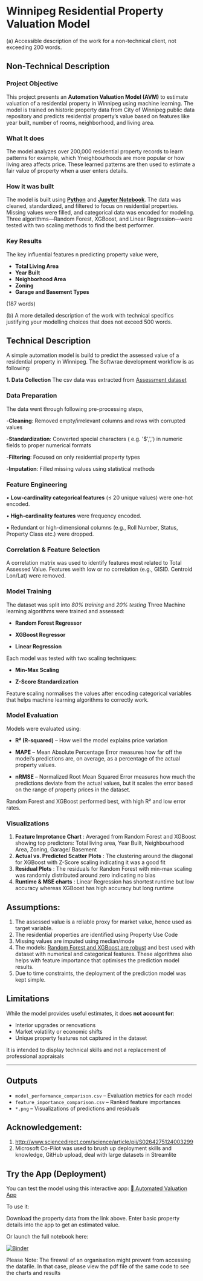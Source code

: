 # Winnipeg Residential Property Valuation Model

(a) Accessible description of the work for a non-technical client, not exceeding 200 words.

## Non-Technical Description
### Project Objective
This project presents an **Automation Valuation Model (AVM)** to estimate valuation of a residential property in Winnipeg using machine learning. The model is trained on historic property data from City of Winnipeg public data repository and predicts residential property’s value based on features like year built, number of rooms, neighborhood, and living area.

### What It does

The model analyzes over 200,000 residential property records to learn patterns for example, which Yneighbourhoods are more popular or how living area affects price. These learned patterns are then used to estimate a fair value of property when a user enters details.

### How it was built

The model is built using [**Python**](https://www.python.org/) and [**Jupyter Notebook**](https://jupyter.org/).  The data was cleaned, standardized, and filtered to focus on residential properties. Missing values were filled, and categorical data was encoded for modeling. Three algorithms—Random Forest, XGBoost, and Linear Regression—were tested with two scaling methods to find the best performer.

### Key Results

 The key influential features n predicting property value were,
 - **Total Living Area**
 - **Year Built**
 - **Neighborhood Area**
 - **Zoning**
 - **Garage and Basement Types**

(187 words)

(b) A more detailed description of the work with technical specifics justifying your modelling choices that does not exceed 500 words.

## Technical Description

A simple automation model is build to predict the assessed value of a residential property in Winnipeg. The Softwrae development workflow is as following:

**1. Data Collection**
The csv data was extracted from [Assessment dataset](https://data.winnipeg.ca/Assessment-Taxation-Corporate/Assessment-Parcels/d4mq-wa44/about_data)

### Data Preparation
The data went through following pre-processing steps,

-**Cleaning**: Removed empty/irrelevant columns and rows with corrupted values

-**Standardization**: Converted special characters ( e.g. '$',',') in numeric fields to proper numerical formats

-**Filtering**: Focused on only residential property types

-**Imputation**: Filled missing values using statistical methods

### Feature Engineering

•	**Low-cardinality categorical features** (≤ 20 unique values) were one-hot encoded.

•	**High-cardinality features** were frequency encoded.

•	Redundant or high-dimensional columns (e.g., Roll Number, Status, Property Class etc.) were dropped.

### Correlation & Feature Selection

A correlation matrix was used to identify features most related to Total Assessed Value. Features weith low or no correlation (e.g., GISID. Centroid Lon/Lat) were removed.

### Model Training
The dataset was split into *80% training* and *20% testing*
Three Machine learning algorithms were trained and assessed:

- **Random Forest Regressor**

- **XGBoost Regressor**

- **Linear Regression**

Each model was tested with two scaling techniques:
- **Min-Max Scaling**

- **Z-Score Standardization**

Feature scaling normalises the values after encoding categorical variables that helps machine learning algorithms to correctly work.

### Model Evaluation

Models were evaluated using:

- **R² (R-squared)** – How well the model explains price variation

- **MAPE** – Mean Absolute Percentage Error measures how far off the model’s predictions are, on average, as a percentage of the actual property values.

- **nRMSE** – Normalized Root Mean Squared Error measures how much the predictions deviate from the actual values, but it scales the error based on the range of property prices in the dataset.

Random Forest and XGBoost performed best, with high R² and low error rates.

### Visualizations

1. **Feature Improtance Chart** : Averaged from Random Forest and XGBoost showing top predictors: Total living area, Year Built, Neighbourhood Area, Zoning, Garage/ Basement
2. **Actual vs. Predicted Scatter Plots** : The clustering around the diagonal for XGBoost with Z-Score scaling indicating it was a good fit
3. **Residual Plots** : The residuals for Random Forest with min-max scaling was randomly distributed around zero indicating no bias
4. **Runtime & MSE charts** : Linear Regression has shortest runtime but low accuracy whereas XGBoost has high accuracy but long runtime

## Assumptions:
1. The assessed value is a reliable proxy for market value, hence used as target variable.
2. The residential properties are identified using Property Use Code
3. Missing values are imputed using median/mode
4. The models: [Random Forest and XGBoost are robust](http://www.sciencedirect.com/science/article/pii/S0264275124003299) and best used with dataset with numerical and categorical features. These algorithms also helps with feature importance that optimises the prediction model results.
5. Due to time constraints, the deployment of the prediction model was kept simple. 

## Limitations

While the model provides useful estimates, it does **not account for**:
- Interior upgrades or renovations
- Market volatility or economic shifts
- Unique property features not captured in the dataset

It is intended to display technical skills and not a replacement of professional appraisals

---

## Outputs

- `model_performance_comparison.csv` – Evaluation metrics for each model
- `feature_importance_comparison.csv` – Ranked feature importances
- `*.png` – Visualizations of predictions and residuals


## Acknowledgement:
1. http://www.sciencedirect.com/science/article/pii/S0264275124003299
2. Microsoft Co-Pilot was used to brush up deployment skills and knowledge, GitHub upload, deal with large datasets in Streamlite 

## Try the App (Deployment)

You can test the model using this interactive app:
[🔗 Automated Valuation App](https://automated-valuation-model.streamlit.app/)

To use it:

Download the property data from the link above.
Enter basic property details into the app to get an estimated value.

Or launch the full notebook here:

[![Binder](https://mybinder.org/badge_logo.svg)](https://mybinder.org/v2/gh/prarnamehta/AVM/HEAD?filepath=Automated%20valuation%20model.ipynb)

Please Note: The firewall of an organisation might prevent from accessing the datafile. In that case, please view the pdf file of the same code to see the charts and results
